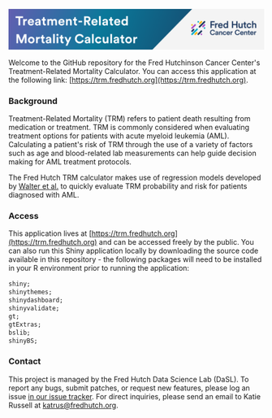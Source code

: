 
![](./app/www/trmHeader.png?raw=true)

Welcome to the GitHub repository for the Fred Hutchinson Cancer Center's Treatment-Related Mortality Calculator. You can access this application at the following link: [https://trm.fredhutch.org](https://trm.fredhutch.org).

### Background
Treatment-Related Mortality (TRM) refers to patient death resulting from medication or treatment. TRM is commonly considered when evaluating treatment options for patients with acute myeloid leukemia (AML). Calculating a patient's risk of TRM through the use of a variety of factors such as age and blood-related lab measurements can help guide decision making for AML treatment protocols.

The Fred Hutch TRM calculator makes use of regression models developed by [Walter et al.](https://www.ncbi.nlm.nih.gov/pmc/articles/PMC3221524/) to quickly evaluate TRM probability and risk for patients diagnosed with AML.

### Access
This application lives at [https://trm.fredhutch.org](https://trm.fredhutch.org) and can be accessed freely by the public. You can also run this Shiny application locally by downloading the source code available in this repository - the following packages will need to be installed in your R environment prior to running the application:

```
shiny; 
shinythemes; 
shinydashboard; 
shinyvalidate; 
gt; 
gtExtras;
bslib;
shinyBS;
```

### Contact
This project is managed by the Fred Hutch Data Science Lab (DaSL). To report any bugs, submit patches, or request new features, please log an issue [in our issue tracker](https://github.com/FredHutch/trm-calculator/issues/new). For direct inquiries, please send an email to Katie Russell at [katrus\@fredhutch.org](mailto:katrus@fredhutch.org).
